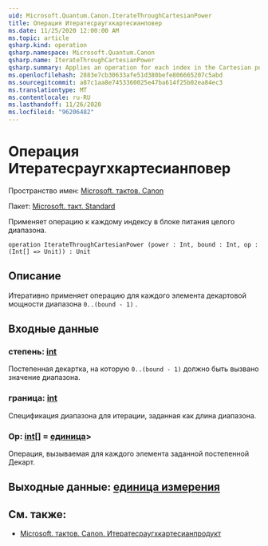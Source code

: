 ```yaml
---
uid: Microsoft.Quantum.Canon.IterateThroughCartesianPower
title: Операция Итератесраугхкартесианповер
ms.date: 11/25/2020 12:00:00 AM
ms.topic: article
qsharp.kind: operation
qsharp.namespace: Microsoft.Quantum.Canon
qsharp.name: IterateThroughCartesianPower
qsharp.summary: Applies an operation for each index in the Cartesian power of an integer range.
ms.openlocfilehash: 2883e7cb30633afe51d380befe806665207c5abd
ms.sourcegitcommit: a87c1aa8e7453360025e47ba614f25b02ea84ec3
ms.translationtype: MT
ms.contentlocale: ru-RU
ms.lasthandoff: 11/26/2020
ms.locfileid: "96206482"
---
```

# <a name="iteratethroughcartesianpower-operation"></a>Операция Итератесраугхкартесианповер

Пространство имен: [Microsoft. тактов. Canon](xref:Microsoft.Quantum.Canon)

Пакет: [Microsoft. такт. Standard](https://nuget.org/packages/Microsoft.Quantum.Standard)


Применяет операцию к каждому индексу в блоке питания целого диапазона.

```qsharp
operation IterateThroughCartesianPower (power : Int, bound : Int, op : (Int[] => Unit)) : Unit
```


## <a name="description"></a>Описание

Итеративно применяет операцию для каждого элемента декартовой мощности диапазона `0..(bound - 1)` .

## <a name="input"></a>Входные данные

### <a name="power--int"></a>степень: [int](xref:microsoft.quantum.lang-ref.int)

Постепенная декартка, на которую `0..(bound - 1)` должно быть вызвано значение диапазона.


### <a name="bound--int"></a>граница: [int](xref:microsoft.quantum.lang-ref.int)

Спецификация диапазона для итерации, заданная как длина диапазона.


### <a name="op--int--unit"></a>Op: [int](xref:microsoft.quantum.lang-ref.int)[] = [единица](xref:microsoft.quantum.lang-ref.unit)> 

Операция, вызываемая для каждого элемента заданной постепенной Декарт.



## <a name="output--unit"></a>Выходные данные: [единица измерения](xref:microsoft.quantum.lang-ref.unit)



## <a name="see-also"></a>См. также:

- [Microsoft. тактов. Canon. Итератесраугхкартесианпродукт](xref:Microsoft.Quantum.Canon.IterateThroughCartesianProduct)